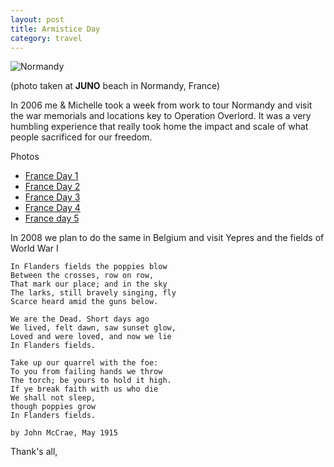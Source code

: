 ```yaml
---
layout: post
title: Armistice Day
category: travel
---
```


![Normandy](http://farm1.static.flickr.com/99/271681232_fea78b313d.jpg)

(photo taken at **JUNO** beach in Normandy, France)

In 2006 me & Michelle took a week from work to tour Normandy and visit the war memorials and locations key to Operation Overlord.  It was a very humbling experience that really took home the impact and scale of what people sacrificed for our freedom.

Photos

* [France Day 1](http://www.flickr.com/photos/indieflickr/sets/72157594223873990/)
* [France Day 2](http://www.flickr.com/photos/indieflickr/sets/72157594225387255/)
* [France Day 3](http://www.flickr.com/photos/indieflickr/sets/72157594226945502/)
* [France Day 4](http://www.flickr.com/photos/indieflickr/sets/72157594331726826/)
* [France day 5](http://www.flickr.com/photos/indieflickr/sets/72157594331460292/)

In 2008 we plan to do the same in Belgium and visit Yepres and the fields of World War I


    In Flanders fields the poppies blow
    Between the crosses, row on row,
    That mark our place; and in the sky
    The larks, still bravely singing, fly
    Scarce heard amid the guns below.
    
    We are the Dead. Short days ago
    We lived, felt dawn, saw sunset glow,
    Loved and were loved, and now we lie
    In Flanders fields.
    
    Take up our quarrel with the foe:
    To you from failing hands we throw
    The torch; be yours to hold it high.
    If ye break faith with us who die
    We shall not sleep,
    though poppies grow
    In Flanders fields.

    by John McCrae, May 1915

Thank's all,
